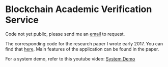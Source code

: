 # Blockchain Academic Verification Service
Code not yet public, please send me an [email](bmalone05@qub.ac.uk) to request.

The corresponding code for the research paper I wrote early 2017. You can find that [here](https://github.com/blmalone/Papers-and-Resume/blob/master/Dissertation_Blaine%20Malone.pdf).
Main features of the application can be found in the paper.


For a system demo, refer to this youtube video: [System Demo](https://www.youtube.com/watch?v=3-YWdP2X6pw)
